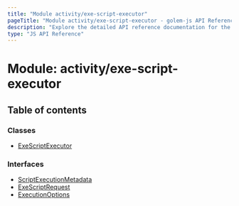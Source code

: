 ```yaml
---
title: "Module activity/exe-script-executor"
pageTitle: "Module activity/exe-script-executor - golem-js API Reference"
description: "Explore the detailed API reference documentation for the Module activity/exe-script-executor within the golem-js SDK for the Golem Network."
type: "JS API Reference"
---
```

# Module: activity/exe-script-executor

## Table of contents

### Classes

- [ExeScriptExecutor](../classes/activity_exe_script_executor.ExeScriptExecutor)

### Interfaces

- [ScriptExecutionMetadata](../interfaces/activity_exe_script_executor.ScriptExecutionMetadata)
- [ExeScriptRequest](../interfaces/activity_exe_script_executor.ExeScriptRequest)
- [ExecutionOptions](../interfaces/activity_exe_script_executor.ExecutionOptions)
